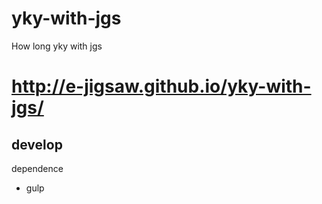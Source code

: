 yky-with-jgs
============

How long yky with jgs

# http://e-jigsaw.github.io/yky-with-jgs/

## develop

dependence

* gulp

